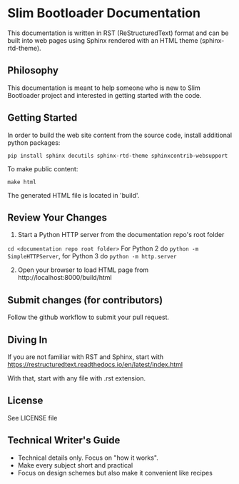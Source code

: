 # Slim Bootloader Documentation

This documentation is written in RST (ReStructuredText) format and can be built into web pages using Sphinx rendered with an HTML theme (sphinx-rtd-theme).

## Philosophy

This documentation is meant to help someone who is new to Slim Bootloader project and interested in getting started with the code.


## Getting Started

In order to build the web site content from the source code, install additional python packages:

`pip install sphinx docutils sphinx-rtd-theme sphinxcontrib-websupport`

To make public content:

`make html`

The generated HTML file is located in 'build'.


## Review Your Changes

1. Start a Python HTTP server from the documentation repo's root folder

`cd <documentation repo root folder>`
For Python 2 do `python -m SimpleHTTPServer`, for Python 3 do `python -m http.server`

2. Open your browser to load HTML page from http://localhost:8000/build/html


## Submit changes (for contributors)

Follow the github workflow to submit your pull request.


## Diving In

If you are not familiar with RST and Sphinx, start with https://restructuredtext.readthedocs.io/en/latest/index.html

With that, start with any file with .rst extension.


## License

See LICENSE file


## Technical Writer's Guide

* Technical details only.  Focus on "how it works".
* Make every subject short and practical
* Focus on design schemes but also make it convenient like recipes
